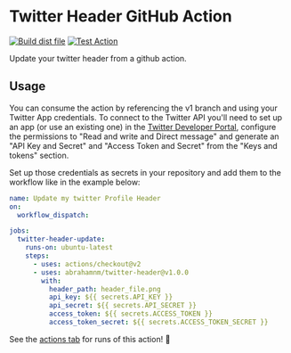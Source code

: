 # Twitter Header GitHub Action
[![Build dist file](https://github.com/abrahamnm/twitter-header/actions/workflows/build.yaml/badge.svg)](https://github.com/abrahamnm/twitter-header/actions/workflows/build.yaml) [![Test Action](https://github.com/abrahamnm/twitter-header/actions/workflows/test.yml/badge.svg)](https://github.com/abrahamnm/twitter-header/actions/workflows/test.yml)

Update your twitter header from a github action.

## Usage

You can consume the action by referencing the v1 branch and using your Twitter App credentials. To connect to the Twitter API you'll need to set up an app (or use an existing one) in the [Twitter Developer Portal](https://developer.twitter.com/en/portal/), configure the permissions to "Read and write and Direct message" and generate an "API Key and Secret" and "Access Token and Secret" from the "Keys and tokens" section.

Set up those credentials as secrets in your repository and add them to the workflow like in the example below:

```yaml
name: Update my twitter Profile Header
on:
  workflow_dispatch:

jobs:
  twitter-header-update:
    runs-on: ubuntu-latest
    steps:
      - uses: actions/checkout@v2
      - uses: abrahamnm/twitter-header@v1.0.0
        with:
          header_path: header_file.png
          api_key: ${{ secrets.API_KEY }}
          api_secret: ${{ secrets.API_SECRET }}
          access_token: ${{ secrets.ACCESS_TOKEN }}
          access_token_secret: ${{ secrets.ACCESS_TOKEN_SECRET }}
```

See the [actions tab](https://github.com/abrahamnm/twitter-header/actions/workflows/test.yml) for runs of this action! :rocket:
